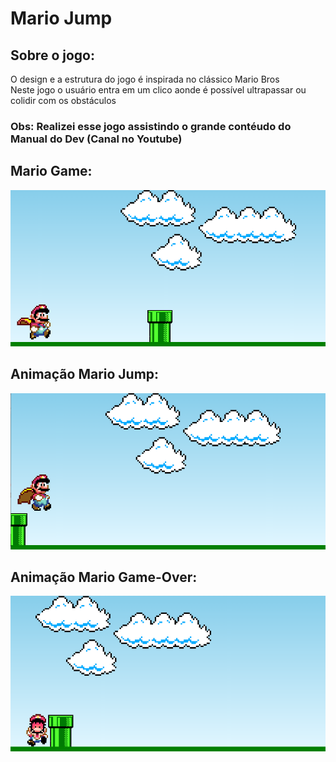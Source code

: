 # Mario Jump 

## Sobre o jogo: 
O design e a estrutura do jogo é inspirada no clássico Mario Bros <br>
Neste jogo o usuário entra em um clico aonde é possível ultrapassar ou colidir com os obstáculos <br>

### Obs: Realizei esse jogo assistindo o grande contéudo do Manual do Dev (Canal no Youtube) <br>

## Mario Game:

![Foto do jogo](mariogame.png)

## Animação Mario Jump:

![Foto animação Mario Jump](mario_jump.png)


## Animação Mario Game-Over:
![Foto animação Mario Game Over](mario_death.png)
